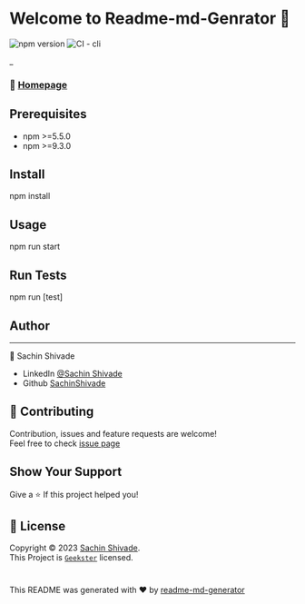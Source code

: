 # Welcome to Readme-md-Genrator :wave:
![npm version](https://img.shields.io/npm/v/npm.svg)
![CI - cli](https://github.com/npm/cli/actions/workflows/ci.yml/badge.svg)

_
### :house_with_garden: [Homepage](https://www.geekster.in/)

## Prerequisites
* npm >=5.5.0
* npm >=9.3.0

## Install
npm install

## Usage
npm run start

## Run Tests
npm run [test]


## Author
---
👤 Sachin Shivade
* LinkedIn [@Sachin Shivade](www.linkedin.com/in/sachin-shivade-8b7868253)
* Github [SachinShivade](https://github.com/SACHU2151)

## 🤝 Contributing
Contribution, issues and feature requests are welcome!
<br>
Feel free to check [issue page]()
<br>
## Show Your Support
Give a :star: If this project helped you!
## :memo: License
Copyright ©️ 2023 [Sachin Shivade]().
<br>
This Project is [`Geekster`](https://www.geekster.in/) licensed.

#
This README was generated with ❤ by [readme-md-generator]()
